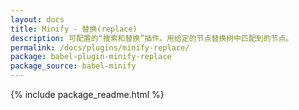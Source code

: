 ```yaml
---
layout: docs
title: Minify - 替换(replace)
description: 可配置的“搜索和替换”插件。用给定的节点替换树中匹配到的节点。
permalink: /docs/plugins/minify-replace/
package: babel-plugin-minify-replace
package_source: babel-minify
---
```


{% include package_readme.html %}
